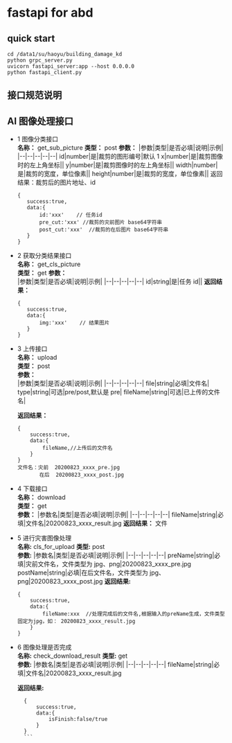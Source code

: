 # fastapi for abd

## quick start

```
cd /data1/su/haoyu/building_damage_kd
python grpc_server.py
uvicorn fastapi_server:app --host 0.0.0.0
python fastapi_client.py
```

## 接口规范说明

## AI 图像处理接口

- 1 图像分类接口  
   **名称：** get_sub_picture
  **类型：** post
  **参数：**
  |参数|类型|是否必填|说明|示例|
  |--|--|--|--|--|
  id|number|是|裁剪的图形编号|默认 1
  x|number|是|裁剪图像时的左上角坐标||
  y|number|是|裁剪图像时的左上角坐标||
  width|number|是|裁剪的宽度，单位像素||
  height|number|是|裁剪的宽度，单位像素||
  返回结果：裁剪后的图片地址、id
  ```
  {
     success:true,
     data:{
         id:'xxx'    // 任务id
         pre_cut:'xxx' //裁剪的灾前图片 base64字符串
         post_cut:'xxx'  //裁剪的在后图片 base64字符串
     }
  }
  ```
- 2 获取分类结果接口  
   **名称：** get_cls_picture  
   **类型：** get
  **参数：**  
   |参数|类型|是否必填|说明|示例|
  |--|--|--|--|--|
  id|string|是|任务 id||
  **返回结果：**
  ```
  {
     success:true,
     data:{
         img:'xxx'    // 结果图片
     }
  }
  ```
- 3 上传接口  
   **名称：** upload  
   **类型：** post  
   **参数：**  
   |参数|类型|是否必填|说明|示例|
  |--|--|--|--|--|
  file|string|必填|文件名|
  type|string|可选|pre/post,默认是 pre|
  fileName|string|可选|已上传的文件名|

  **返回结果：**

  ```
  {
      success:true,
      data:{
          fileName,//上传后的文件名
      }
  }
  文件名：灾前  20200823_xxxx_pre.jpg
         在后  20200823_xxxx_post.jpg
  ```

- 4 下载接口  
   **名称：** download  
   **类型：** get  
   **参数：**
  |参数名|类型|是否必填|说明|示例|
  |--|--|--|--|--|
  fileName|string|必填|文件名|20200823_xxxx_result.jpg
  **返回结果：** 文件

- 5 进行灾害图像处理  
   **名称:** cls_for_upload
  **类型:** post  
   **参数:**
  |参数名|类型|是否必填|说明|示例|
  |--|--|--|--|--|
  preName|string|必填|灾前文件名，文件类型为 jpg、png|20200823_xxxx_pre.jpg
  postName|string|必填|在后文件名，文件类型为 jpg、png|20200823_xxxx_post.jpg
  **返回结果:**

  ```
  {
      success:true,
      data:{
          fileName:xxx  //处理完成后的文件名,根据输入的preName生成，文件类型固定为jpg，如： 20200823_xxxx_result.jpg
      }
  }
  ```

- 6 图像处理是否完成  
   **名称:** check_download_result
  **类型:** get  
   **参数:**
  |参数名|类型|是否必填|说明|示例|
  |--|--|--|--|--|
  fileName|string|必填|文件名|20200823_xxxx_result.jpg

  **返回结果:**

  ````
    {
        success:true,
        data:{
            isFinish:false/true
        }
    }
    ```
  ````

